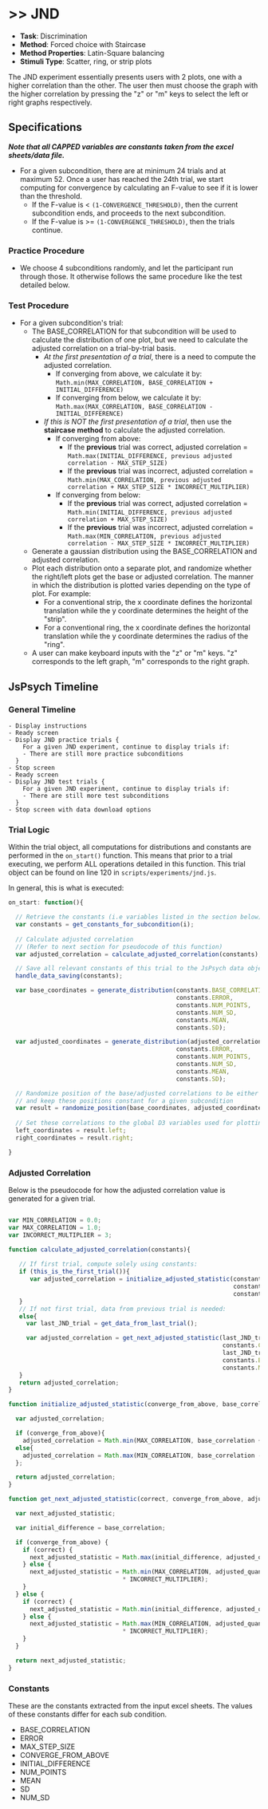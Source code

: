 # >> JND

- **Task**: Discrimination
- **Method**: Forced choice with Staircase
- **Method Properties**: Latin-Square balancing
- **Stimuli Type**: Scatter, ring, or strip plots

The JND experiment essentially presents users with 2 plots, one with a higher correlation than the other. The user then must choose the graph with the higher correlation by pressing the "z" or "m" keys to select the left or right graphs respectively.

## Specifications

**_**Note that all CAPPED variables are constants taken from the excel sheets/data file.**_**

- For a given subcondition, there are at minimum 24 trials and at maximum 52. Once a user has reached the 24th trial, we start computing for convergence by calculating an F-value to see if it is lower than the threshold. 
  - If the F-value is < `(1-CONVERGENCE_THRESHOLD)`, then the current subcondition ends, and proceeds to the next subcondition.
  - If the F-value is >= `(1-CONVERGENCE_THRESHOLD)`, then the trials continue.

### Practice Procedure

- We choose 4 subconditions randomly, and let the participant run through those. It otherwise follows the same procedure like the test detailed below.

### Test Procedure
- For a given subcondition's trial:
  - The BASE_CORRELATION for that subcondition will be used to calculate the distribution of one plot, but we need to calculate the adjusted correlation on a trial-by-trial basis.
    - _At the first presentation of a trial_, there is a need to compute the adjusted correlation. 
      - If converging from above, we calculate it by: `Math.min(MAX_CORRELATION, BASE_CORRELATION + INITIAL_DIFFERENCE)`
      - If converging from below, we calculate it by: `Math.max(MAX_CORRELATION, BASE_CORRELATION - INITIAL_DIFFERENCE)`
    - _If this is NOT the first presentation of a trial_, then use the **staircase method** to calculate the adjusted correlation. 
      - If converging from above:
        - If the **previous** trial was correct, adjusted correlation = `Math.max(INITIAL_DIFFERENCE, previous adjusted correlation - MAX_STEP_SIZE)`
        - If the **previous** trial was incorrect, adjusted correlation = `Math.min(MAX_CORRELATION, previous adjusted correlation + MAX_STEP_SIZE * INCORRECT_MULTIPLIER)`
      - If converging from below:
        - If the **previous** trial was correct, adjusted correlation = `Math.min(INITIAL_DIFFERENCE, previous adjusted correlation + MAX_STEP_SIZE)`
        - If the **previous** trial was incorrect, adjusted correlation = `Math.max(MIN_CORRELATION, previous adjusted correlation - MAX_STEP_SIZE * INCORRECT_MULTIPLIER)`
   - Generate a gaussian distribution using the BASE_CORRELATION and adjusted correlation.
   - Plot each distribution onto a separate plot, and randomize whether the right/left plots get the base or adjusted correlation. The manner in which the distribution is plotted varies depending on the type of plot. For example:
       - For a conventional strip, the x coordinate defines the horizontal translation while the y coordinate determines the height of the "strip".
       - For a conventional ring, the x coordinate defines the horizontal translation while the y coordinate determines the radius of the "ring".
   - A user can make keyboard inputs with the "z" or "m" keys. "z" corresponds to the left graph, "m" corresponds to the right graph.

## JsPsych Timeline
### General Timeline

```
- Display instructions
- Ready screen
- Display JND practice trials {
    For a given JND experiment, continue to display trials if: 
    - There are still more practice subconditions
  }  
- Stop screen
- Ready screen
- Display JND test trials {
    For a given JND experiment, continue to display trials if: 
    - There are still more test subconditions
  }  
- Stop screen with data download options
```

### Trial Logic

Within the trial object, all computations for distributions and constants are performed in the `on_start()` function. This means that prior to a trial executing, we perform ALL operations detailed in this function. This trial object can be found on line 120 in `scripts/experiments/jnd.js`. 

In general, this is what is executed:
```javascript
on_start: function(){

  // Retrieve the constants (i.e variables listed in the section below) for the given subcondition index i
  var constants = get_constants_for_subcondition(i); 
  
  // Calculate adjusted correlation
  // (Refer to next section for pseudocode of this function)
  var adjusted_correlation = calculate_adjusted_correlation(constants);

  // Save all relevant constants of this trial to the JsPsych data object
  handle_data_saving(constants); 

  var base_coordinates = generate_distribution(constants.BASE_CORRELATION, 
                                               constants.ERROR, 
                                               constants.NUM_POINTS, 
                                               constants.NUM_SD, 
                                               constants.MEAN,
                                               constants.SD);

  var adjusted_coordinates = generate_distribution(adjusted_correlation, 
                                               constants.ERROR, 
                                               constants.NUM_POINTS, 
                                               constants.NUM_SD, 
                                               constants.MEAN,
                                               constants.SD);

  // Randomize position of the base/adjusted correlations to be either left/right
  // and keep these positions constant for a given subcondition
  var result = randomize_position(base_coordinates, adjusted_coordinates);
  
  // Set these correlations to the global D3 variables used for plotting
  left_coordinates = result.left;
  right_coordinates = result.right; 

} 
```

### Adjusted Correlation
Below is the pseudocode for how the adjusted correlation value is generated for a given trial. 

```javascript

var MIN_CORRELATION = 0.0;
var MAX_CORRELATION = 1.0;
var INCORRECT_MULTIPLIER = 3;

function calculate_adjusted_correlation(constants){
  
   // If first trial, compute solely using constants:
   if (this_is_the_first_trial()){
      var adjusted_correlation = initialize_adjusted_statistic(constants.CONVERGE_FROM_ABOVE,
                                                               constants.BASE_CORRELATION, 
                                                               constants.INITIAL_DIFFERENCE);
   }
   // If not first trial, data from previous trial is needed:
   else{
     var last_JND_trial = get_data_from_last_trial();

     var adjusted_correlation = get_next_adjusted_statistic(last_JND_trial.correct,
                                                            constants.CONVERGE_FROM_ABOVE,
                                                            last_JND_trial.adjusted_correlation,
                                                            constants.BASE_CORRELATION,
                                                            constants.MAX_STEP_SIZE);
   }
   return adjusted_correlation;
}

function initialize_adjusted_statistic(converge_from_above, base_correlation, initial_difference){

  var adjusted_correlation;

  if (converge_from_above){
    adjusted_correlation = Math.min(MAX_CORRELATION, base_correlation + initial_difference); }
  else{
    adjusted_correlation = Math.max(MIN_CORRELATION, base_correlation - initial_difference);
  };

  return adjusted_correlation;
}

function get_next_adjusted_statistic(correct, converge_from_above, adjusted_quantity, base_correlation, max_step_size){

  var next_adjusted_statistic;

  var initial_difference = base_correlation;

  if (converge_from_above) {
    if (correct) {
      next_adjusted_statistic = Math.max(initial_difference, adjusted_quantity - max_step_size);
    } else {
      next_adjusted_statistic = Math.min(MAX_CORRELATION, adjusted_quantity + max_step_size
                                * INCORRECT_MULTIPLIER);
    }
  } else {
    if (correct) {
      next_adjusted_statistic = Math.min(initial_difference, adjusted_quantity + max_step_size);
    } else {
      next_adjusted_statistic = Math.max(MIN_CORRELATION, adjusted_quantity - max_step_size
                                * INCORRECT_MULTIPLIER);
    }
  }

  return next_adjusted_statistic;
}
```

### Constants
These are the constants extracted from the input excel sheets. The values of these constants differ for each sub condition.

- BASE_CORRELATION
- ERROR
- MAX_STEP_SIZE
- CONVERGE_FROM_ABOVE
- INITIAL_DIFFERENCE
- NUM_POINTS
- MEAN
- SD
- NUM_SD
